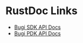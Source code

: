 # RustDoc Links
* [Bugi SDK API Docs](https://projectmegu.github.io/project-megu/rust/bugi_sdk/)
* [Bugi PDK API Docs](https://projectmegu.github.io/project-megu/rust/bugi_pdk/)